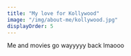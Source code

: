 ```yaml
---
title: "My love for Kollywood"
image: "/img/about-me/kollywood.jpg"
displayOrder: 5
---
```

Me and movies go wayyyyy back lmaooo